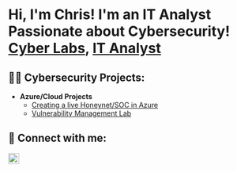 <h1>Hi, I'm Chris! I'm an IT Analyst Passionate about Cybersecurity!<br/><a href="https://github.com/Swiftkillz/SwiftKillz">Cyber Labs</a>, <a href="https://www.linkedin.com/in/christopher-leveque-501a11235/">IT Analyst</a>

<h2>👨‍💻 Cybersecurity Projects:</h2>

- <b>Azure/Cloud Projects</b>
  - [Creating a live Honeynet/SOC in Azure](https://github.com/Swiftkillz/AzureSOC)
  - [Vulnerability Management Lab](https://github.com/Swiftkillz/Vulnerability-Management)



<h2> 🤳 Connect with me:</h2>

[<img align="left" alt="JoshMadakor | LinkedIn" width="22px" src="https://cdn.jsdelivr.net/npm/simple-icons@v3/icons/linkedin.svg" />][linkedin]


[linkedin]: https://www.linkedin.com/in/christopher-leveque-501a11235/

<!--
**Swiftkillz/SwiftKillz** is a ✨ _special_ ✨ repository because its `README.md` (this file) appears on your GitHub profile.

Here are some ideas to get you started:

- 🔭 I’m currently working on ...
- 🌱 I’m currently learning ...
- 👯 I’m looking to collaborate on ...
- 🤔 I’m looking for help with ...
- 💬 Ask me about ...
- 📫 How to reach me: ...
- 😄 Pronouns: ...
- ⚡ Fun fact: ...
-->
